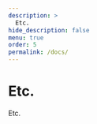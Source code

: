 ```yaml
---
description: >
  Etc.
hide_description: false
menu: true
order: 5
permalink: /docs/
---
```


# Etc.
Etc.
